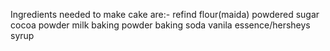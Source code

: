 Ingredients needed to make cake are:-
refind flour(maida)
powdered sugar
 cocoa powder
milk
baking powder
baking soda 
vanila essence/hersheys syrup


